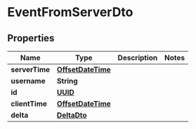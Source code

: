 
# EventFromServerDto

## Properties

Name | Type | Description | Notes
------------ | ------------- | ------------- | -------------
**serverTime** | [**OffsetDateTime**](OffsetDateTime.md) |  | 
**username** | **String** |  | 
**id** | [**UUID**](UUID.md) |  | 
**clientTime** | [**OffsetDateTime**](OffsetDateTime.md) |  | 
**delta** | [**DeltaDto**](DeltaDto.md) |  | 



